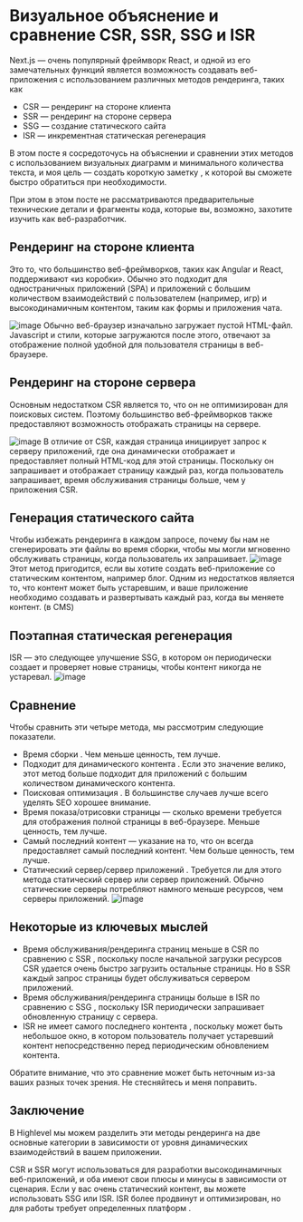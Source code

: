 # Визуальное объяснение и сравнение CSR, SSR, SSG и ISR

Next.js — очень популярный фреймворк React, и одной из его замечательных функций является возможность создавать веб-приложения с использованием различных методов рендеринга, таких как

- CSR — рендеринг на стороне клиента
- SSR — рендеринг на стороне сервера
- SSG — создание статического сайта
- ISR — инкрементная статическая регенерация

В этом посте я сосредоточусь на объяснении и сравнении этих методов с использованием визуальных диаграмм и минимального количества текста, и моя цель — создать короткую заметку , к которой вы сможете быстро обратиться при необходимости.

При этом в этом посте не рассматриваются предварительные технические детали и фрагменты кода, которые вы, возможно, захотите изучить как веб-разработчик.

## Рендеринг на стороне клиента
Это то, что большинство веб-фреймворков, таких как Angular и React, поддерживают «из коробки». Обычно это подходит для одностраничных приложений (SPA) и приложений с большим количеством взаимодействий с пользователем (например, игр) и высокодинамичным контентом, таким как формы и приложения чата.

![image](https://github.com/wmcheck/Notes/assets/2428660/219de166-c215-4209-8fa3-5abfb9bca276)
Обычно веб-браузер изначально загружает пустой HTML-файл. Javascript и стили, которые загружаются после этого, отвечают за отображение полной удобной для пользователя страницы в веб-браузере.

## Рендеринг на стороне сервера
Основным недостатком CSR является то, что он не оптимизирован для поисковых систем. Поэтому большинство веб-фреймворков также предоставляют возможность отображать страницы на сервере.

![image](https://github.com/wmcheck/Notes/assets/2428660/a5f5f942-ba60-4ac4-9445-df4bd6bc0491)
В отличие от CSR, каждая страница инициирует запрос к серверу приложений, где она динамически отображает и предоставляет полный HTML-код для этой страницы. Поскольку он запрашивает и отображает страницу каждый раз, когда пользователь запрашивает, время обслуживания страницы больше, чем у приложения CSR.

## Генерация статического сайта
Чтобы избежать рендеринга в каждом запросе, почему бы нам не сгенерировать эти файлы во время сборки, чтобы мы могли мгновенно обслуживать страницы, когда пользователь их запрашивает.
![image](https://github.com/wmcheck/Notes/assets/2428660/275f39e7-a829-4a7c-84e6-90d2775c3662)
Этот метод пригодится, если вы хотите создать веб-приложение со статическим контентом, например блог. Одним из недостатков является то, что контент может быть устаревшим, и ваше приложение необходимо создавать и развертывать каждый раз, когда вы меняете контент. (в CMS)

## Поэтапная статическая регенерация
ISR — это следующее улучшение SSG, в котором он периодически создает и проверяет новые страницы, чтобы контент никогда не устаревал.
![image](https://github.com/wmcheck/Notes/assets/2428660/b5e7b3b5-e89b-4e4a-b43b-dd42e0fe0733)

## Сравнение
Чтобы сравнить эти четыре метода, мы рассмотрим следующие показатели.

- Время сборки . Чем меньше ценность, тем лучше.
- Подходит для динамического контента . Если это значение велико, этот метод больше подходит для приложений с большим количеством динамического контента.
- Поисковая оптимизация . В большинстве случаев лучше всего уделять SEO хорошее внимание.
- Время показа/отрисовки страницы — сколько времени требуется для отображения полной страницы в веб-браузере. Меньше ценность, тем лучше.
- Самый последний контент — указание на то, что он всегда предоставляет самый последний контент. Чем больше ценность, тем лучше.
- Статический сервер/сервер приложений . Требуется ли для этого метода статический сервер или сервер приложений. Обычно статические серверы потребляют намного меньше ресурсов, чем серверы приложений.
![image](https://github.com/wmcheck/Notes/assets/2428660/d691d2d3-a0da-478c-ad34-73919f1c2d28)

## Некоторые из ключевых мыслей

- Время обслуживания/рендеринга страниц меньше в CSR по сравнению с SSR , поскольку после начальной загрузки ресурсов CSR удается очень быстро загрузить остальные страницы. Но в SSR каждый запрос страницы будет обслуживаться сервером приложений.
- Время обслуживания/рендеринга страницы больше в ISR по сравнению с SSG , поскольку ISR периодически запрашивает обновленную страницу с сервера.
- ISR не имеет самого последнего контента , поскольку может быть небольшое окно, в котором пользователь получает устаревший контент непосредственно перед периодическим обновлением контента.

Обратите внимание, что это сравнение может быть неточным из-за ваших разных точек зрения. Не стесняйтесь и меня поправить.

## Заключение
В Highlevel мы можем разделить эти методы рендеринга на две основные категории в зависимости от уровня динамических взаимодействий в вашем приложении.

CSR и SSR могут использоваться для разработки высокодинамичных веб-приложений, и оба имеют свои плюсы и минусы в зависимости от сценария.
Если у вас очень статический контент, вы можете использовать SSG или ISR. ISR более продвинут и оптимизирован, но для работы требует определенных платформ .
